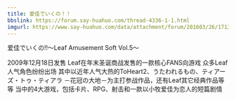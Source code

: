 ```yaml
---
title: 愛佳でいくの！！
bbslink: https://forum.say-huahuo.com/thread-4336-1-1.html
imgurl: https://www.say-huahuo.com/data/attachment/forum/201603/26/171308v92elxerriujtr64.jpg
---
```


爱佳でいくの!!～Leaf Amusement Soft Vol.5～

2009年12月18日发售
Leaf在年末圣诞商战发售的一款核心FANS向游戏
众多Leaf人气角色纷纷出场
其中以近年人气大热的ToHeart2、うたわれるもの、ティアーズ・トゥ・ティアラ
－花冠の大地－为主打参战作品，还有Leaf其它经典作品等等
当中的4大游戏，包括卡片、RPG、射击和一款以小牧爱佳为恋人的短篇剧情<!--more-->
